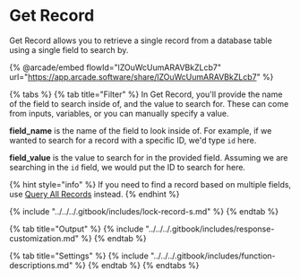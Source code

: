 # Get Record

Get Record allows you to retrieve a single record from a database table using a single field to search by.

{% @arcade/embed flowId="lZOuWcUumARAVBkZLcb7" url="https://app.arcade.software/share/lZOuWcUumARAVBkZLcb7" %}



{% tabs %}
{% tab title="Filter" %}
In Get Record, you'll provide the name of the field to search inside of, and the value to search for. These can come from inputs, variables, or you can manually specify a value.

**field\_name** is the name of the field to look inside of. For example, if we wanted to search for a record with a specific ID, we'd type `id` here.

**field\_value** is the value to search for in the provided field. Assuming we are searching in the `id` field, we would put the ID to search for here.

{% hint style="info" %}
If you need to find a record based on multiple fields, use [Query All Records](query-all-records/) instead.
{% endhint %}

{% include "../../../.gitbook/includes/lock-record-s.md" %}
{% endtab %}

{% tab title="Output" %}
{% include "../../../.gitbook/includes/response-customization.md" %}
{% endtab %}

{% tab title="Settings" %}
{% include "../../../.gitbook/includes/function-descriptions.md" %}
{% endtab %}
{% endtabs %}

